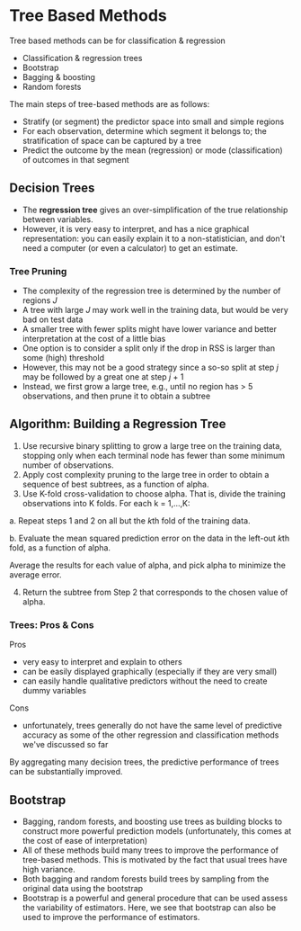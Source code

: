 # Tree Based Methods
Tree based methods can be for classification & regression
- Classification & regression trees
- Bootstrap
- Bagging & boosting
- Random forests

The main steps of tree-based methods are as follows: 
- Stratify (or segment) the predictor space into small and simple regions
- For each observation, determine which segment it belongs to; the stratification of space can be captured by a tree
- Predict the outcome by the mean (regression) or mode (classification) of outcomes in that segment

## Decision Trees
- The **regression tree** gives an over-simplification of the true relationship between variables.
- However, it is very easy to interpret, and has a nice graphical representation: you can easily explain it to a non-statistician, and don't need a computer (or even a calculator) to get an estimate.

### Tree Pruning
- The complexity of the regression tree is determined by the number of regions *J*
- A tree with large *J* may work well in the training data, but would be very bad on test data
- A smaller tree with fewer splits might have lower variance and better interpretation at the cost of a little bias
- One option is to consider a split only if the drop in RSS is larger than some (high) threshold
- However, this may not be a good strategy since a so-so split at step *j* may be followed by a great one at step *j* + 1
- Instead, we first grow a large tree, e.g., until no region has > 5 observations, and then prune it to obtain a subtree

## Algorithm: Building a Regression Tree

1. Use recursive binary splitting to grow a large tree on the training data, stopping only when each terminal node has fewer than some minimum number of observations.
2. Apply cost complexity pruning to the large tree in order to obtain a sequence of best subtrees, as a function of alpha.
3. Use K-fold cross-validation to choose alpha. That is, divide the training observations into K folds. For each k = 1,...,K:

  a. Repeat steps 1 and 2 on all but the *k*th fold of the training data.
  
  b. Evaluate the mean squared prediction error on the data in the left-out *k*th fold, as a function of alpha.
  
  Average the results for each value of alpha, and pick alpha to minimize the average error.

4. Return the subtree from Step 2 that corresponds to the chosen value of alpha.

### Trees: Pros & Cons

Pros
- very easy to interpret and explain to others
- can be easily displayed graphically (especially if they are very small)
- can easily handle qualitative predictors without the need to create dummy variables

Cons
- unfortunately, trees generally do not have the same level of predictive accuracy as some of the other regression and classification methods we've discussed so far

By aggregating many decision trees, the predictive performance of trees can be substantially improved.

## Bootstrap

- Bagging, random forests, and boosting use trees as building blocks to construct more powerful prediction models (unfortunately, this comes at the cost of ease of interpretation)
- All of these methods build many trees to improve the performance of tree-based methods. This is motivated by the fact that usual trees have high variance.
- Both bagging and random forests build trees by sampling from the original data using the bootstrap
- Bootstrap is a powerful and general procedure that can be used assess the variability of estimators. Here, we see that bootstrap can also be used to improve the performance of estimators.
